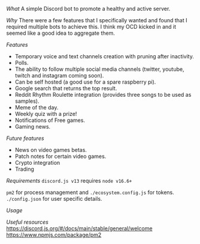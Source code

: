 *What*
A simple Discord bot to promote a healthy and active server.

*Why*
There were a few features that I specifically wanted and found that I required multiple bots to achieve this. I think my OCD kicked in and it seemed like a good idea to aggregate them.

*Features*
- Temporary voice and text channels creation with pruning after inactivity.
- Polls.
- The ability to follow multiple social media channels (twitter, youtube, twitch and instagram coming soon).
- Can be self hosted (a good use for a spare raspberry pi).
- Google search that returns the top result.
- Reddit Rhythm Roulette integration (provides three songs to be used as samples).
- Meme of the day.
- Weekly quiz with a prize!
- Notifications of Free games.
- Gaming news.

*Future features*
- News on video games betas.
- Patch notes for certain video games.
- Crypto integration
- Trading

*Requirements*
`discord.js v13` requires `node v16.6+`

`pm2` for process management and `./ecosystem.config.js` for tokens.
`./config.json` for user specific details.

*Usage*

*Useful resources*
https://discord.js.org/#/docs/main/stable/general/welcome
https://www.npmjs.com/package/pm2
